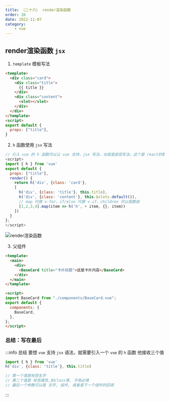 ```yaml
---
title: （二十六） render渲染函数
order: 26
date: 2022-11-07
category:
    - vue
---
```


##  render渲染函数 `jsx`
1. `template` 模板写法
```html
<template>
  <div class="card">
    <div class="title">
      {{ title }}
    </div>
    <div class="content">
      <slot></slot>
    </div>
  </div>
</template>
<script>
export default {
  props: ["title"],
}
```

2. `h` 函数使用 `jsx` 写法
```js
// 引入 vue 的 h 函数可以让 vue 支持，jsx 写法，也就是底层写法，这个是 react的默认语法
<script>
import { h } from 'vue'
export default {
  props: ["title"],
  render() {
    return h('div', {class: 'card'},
    [
      h('div', {class: 'title'}, this.title),
      h('div', {class: 'content'}, this.$slots.default()),
      // map 代替 v-for，if/else 代替 v-if，children 可以是数组
      [1,2,3,4].map(item => h('h', + item, {}, item))
    ])
  }
};
</script>
```
![render渲染函数](https://image.zswei.xyz/img/vue-26.png)

3. 父组件
```html
<template>
  <main>
    <div>
      <BaseCard title="卡片标题">这是卡片内容</BaseCard>
    </div>
  </main>
</template>

<script>
import BaseCard from "./components/BaseCard.vue";
export default {
  components: {
    BaseCard,
  },
};
</script>
```

### 总结：写在最后
:::info 总结
要想  `vue` 支持 `jsx` 语法，就需要引入一个 `vue` 的 `h` 函数
他接收三个值
```js
import { h } from 'vue'
h('div', {class: 'title'}, this.title)

// 第一个值是标签名字
// 第二个值是 标签属性,如class等, 不用必填
// 最后一个参数可以是 文字, 组件, 或者是下一个组件的回调
```
:::